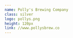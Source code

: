 ```yaml
---
name: Polly's Brewing Company
class: silver
logo: pollys.png
height: 120px
link: //www.pollysbrew.co
---
```

